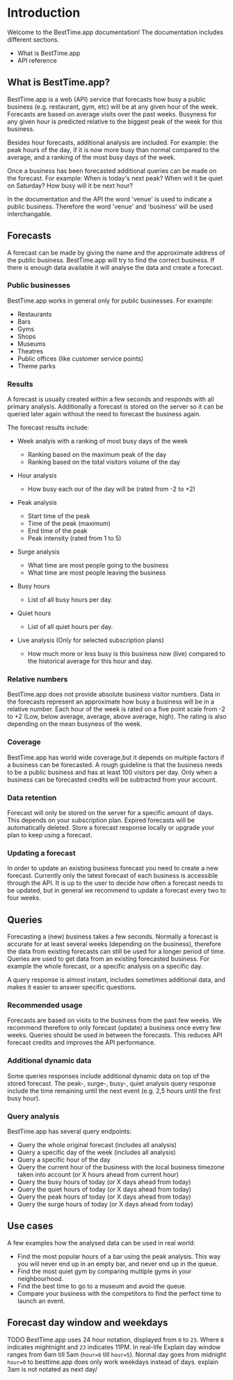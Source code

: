 
# Introduction

Welcome to the BestTime.app documentation! The documentation includes different sections.

* What is BestTime.app
* API reference


## What is BestTime.app?

BestTime.app is a web (API) service that forecasts how busy a public business (e.g. restaurant, gym, etc) will be at any given hour of the week. Forecasts are based on average visits over the past weeks. Busyness for any given hour is predicted relative to the biggest peak of the week for this business.

Besides hour forecasts, additional analysis are included. For example: the peak hours of the day, if it is now more busy than normal compared to the average, and a ranking of the most busy days of the week.

Once a business has been forecasted additional queries can be made on the forecast. For example: When is today's next peak? When will it be quiet on Saturday? How busy will it be next hour? 


<aside class="notice">
In the documentation and the API the word 'venue' is used to indicate a public business. Therefore the word 'venue' and 'business' will be used interchangable.
</aside>

## Forecasts

A forecast can be made by giving the name and the approximate address of the public business. BestTime.app will try to find the correct business. If there is enough data available it will analyse the data and create a forecast. 

### Public businesses
BestTime.app works in general only for public businesses. For example:

* Restaurants
* Bars
* Gyms
* Shops
* Museums
* Theatres
* Public offices (like customer service points)
* Theme parks

### Results
A forecast is usually created within a few seconds and responds with all primary analysis. Additionally a forecast is stored on the server so it can be queried later again without the need to forecast the business again.

The forecast results include:

- Week analyis with a ranking of most busy days of the week
    - Ranking based on the maximum peak of the day
    - Ranking based on the total visitors volume of the day
- Hour analysis
    - How busy each our of the day will be (rated from -2 to +2)
- Peak analysis
    - Start time of the peak
    - Time of the peak (maximum)
    - End time of the peak
    - Peak intensity (rated from 1 to 5)
- Surge analysis
    - What time are most people going to the business 
    - What time are most people leaving the business
- Busy hours
    - List of all busy hours per day.
- Quiet hours
    - List of all quiet hours per day.

- Live analysis (Only for selected subscription plans)
    - How much more or less busy is this business now (live) compared to the historical average for this hour and day.

### Relative numbers

BestTime.app does not provide absolute business visitor numbers. Data in the forecasts represent an approximate how busy a business will be in a relative number. Each hour of the week is rated on a five point scale from -2 to +2 (Low, below average, average, above average, high). The rating is also depending on the mean busyness of the week.

### Coverage
BestTime.app has world wide coverage,but it depends on multiple factors if a business can be forecasted. A rough guideline is that the business needs to be a public  business and has at least 100 visitors per day. Only when a business can be forecasted credits will be subtracted from your account.

### Data retention
Forecast will only be stored on the server for a specific amount of days. This depends on your subscription plan. Expired forecasts will be automatically deleted. Store a forecast response locally or upgrade your plan to keep using a forecast.

### Updating a forecast
In order to update an existing business forecast you need to create a new forecast. Currently only the latest forecast of each business is accessible through the API. It is up to the user to decide how often a forecast needs to be updated, but in general we recommend to update a forecast every two to four weeks. 

## Queries
Forecasting a (new) business takes a few seconds. Normally a forecast is accurate for at least several weeks (depending on the business), therefore the data from existing forecasts can still be used for a longer period of time. Queries are used to get data from an existing forecasted business. For example the whole forecast, or a specific analysis on a specific day.

A query response is almost instant, includes sometimes additional data, and makes it easier to answer specific questions.

### Recommended usage
Forecasts are based on visits to the business from the past few weeks. We recommend therefore to only forecast (update) a business once every few weeks. Queries should be used in between the forecasts. This reduces API forecast credits and improves the API performance.

### Additional dynamic data
Some queries responses include additional dynamic data on top of the stored forecast. 
The peak-, surge-, busy-, quiet analysis query response include the time remaining until the next event (e.g. 2,5 hours until the first busy hour).

### Query analysis
BestTime.app has several query endpoints:

- Query the whole original forecast (includes all analysis)
- Query a specific day of the week (includes all analysis)
- Query a specific hour of the day 
- Query the current hour of the business with the local business timezone taken into account (or X hours ahead from current hour)
- Query the busy hours of today (or X days ahead from today)
- Query the quiet hours of today (or X days ahead from today)
- Query the peak hours of today (or X days ahead from today)
- Query the surge hours of today (or X days ahead from today)


## Use cases
A few examples how the analysed data can be used in real world:

- Find the most popular hours of a bar using the peak analysis. This way you will never end up in an empty bar, and never end up in the queue.
- Find the most quiet gym by comparing multiple gyms in your neighbourhood.
- Find the best time to go to a museum and avoid the queue.
- Compare your business with the competitors to find the perfect time to launch an event.


## Forecast day window and weekdays
TODO
BestTime.app uses 24 hour notation, displayed from `0` to `23`. Where `0` indicates mightnight and `23` indicates 11PM. In real-life 
Explain day window ranges from 6am till 5am (`hour=6` till `hour=5`). 
Normal day goes from midnight `hour=0` to 
besttime.app does only work weekdays instead of days.
explain 3am is not notated as next day/